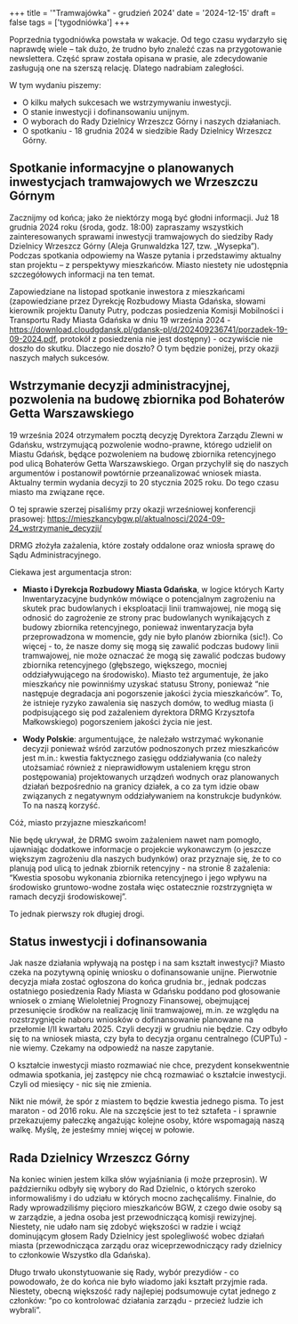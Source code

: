 +++
title = '"Tramwajówka" - grudzień 2024'
date = '2024-12-15'
draft = false
tags = ['tygodniówka']
+++

Poprzednia tygodniówka powstała w wakacje. Od tego czasu wydarzyło się naprawdę wiele – tak dużo, że trudno było znaleźć czas na przygotowanie newslettera. Część spraw została opisana w prasie, ale zdecydowanie zasługują one na szerszą relację. Dlatego nadrabiam zaległości.

<!--more-->

W tym wydaniu piszemy:
* O kilku małych sukcesach we wstrzymywaniu inwestycji.
* O stanie inwestycji i dofinansowaniu unijnym.
* O wyborach do Rady Dzielnicy Wrzeszcz Górny i naszych działaniach.
* O spotkaniu - 18 grudnia 2024 w siedzibie Rady Dzielnicy Wrzeszcz Górny.

## Spotkanie informacyjne o planowanych inwestycjach tramwajowych we Wrzeszczu Górnym

Zacznijmy od końca; jako że niektórzy mogą być głodni informacji. Już 18 grudnia 2024 roku (środa, godz. 18:00) zapraszamy wszystkich zainteresowanych sprawami inwestycji tramwajowych do siedziby Rady Dzielnicy Wrzeszcz Górny (Aleja Grunwaldzka 127, tzw. „Wysepka”). Podczas spotkania odpowiemy na Wasze pytania i przedstawimy aktualny stan projektu – z perspektywy mieszkańców. Miasto niestety nie udostępnia szczegółowych informacji na ten temat.

Zapowiedziane na listopad spotkanie inwestora z mieszkańcami (zapowiedziane przez Dyrekcję Rozbudowy Miasta Gdańska, słowami kierownik projektu Danuty Putry, podczas posiedzenia Komisji Mobilności i Transportu Rady Miasta Gdańska w dniu 19 września 2024 - https://download.cloudgdansk.pl/gdansk-pl/d/202409236741/porzadek-19-09-2024.pdf, protokół z posiedzenia nie jest dostępny) - oczywiście nie doszło do skutku. Dlaczego nie doszło? O tym będzie poniżej, przy okazji naszych małych sukcesów. 

## Wstrzymanie decyzji administracyjnej, pozwolenia na budowę zbiornika pod Bohaterów Getta Warszawskiego

19 września 2024 otrzymałem pocztą decyzję Dyrektora Zarządu Zlewni w Gdańsku, wstrzymującą pozwolenie wodno-prawne, którego udzielił on Miastu Gdańsk, będące pozwoleniem na budowę zbiornika retencyjnego pod ulicą Bohaterów Getta Warszawskiego.
Organ przychylił się do naszych argumentów i postanowił powtórnie przeanalizować wniosek miasta. Aktualny termin wydania decyzji to 20 stycznia 2025 roku. Do tego czasu miasto ma związane ręce.

O tej sprawie szerzej pisaliśmy przy okazji wrześniowej konferencji prasowej: https://mieszkancybgw.pl/aktualnosci/2024-09-24_wstrzymanie_decyzji/

DRMG złożyła zażalenia, które zostały oddalone oraz wniosła sprawę do Sądu Administracyjnego.

Ciekawa jest argumentacja stron:

* **Miasto i Dyrekcja Rozbudowy Miasta Gdańska**, w logice których Karty Inwentaryzacyjne budynków mówiące o potencjalnym zagrożeniu na skutek prac budowlanych i eksploatacji linii tramwajowej, nie mogą się odnosić do zagrożenie ze strony prac budowlanych wynikających z budowy zbiornika retencyjnego, ponieważ inwentaryzacja była przeprowadzona w momencie, gdy nie było planów zbiornika (sic!). Co więcej - to, że nasze domy się mogą się zawalić podczas budowy linii tramwajowej, nie może oznaczać że mogą się zawalić podczas budowy zbiornika retencyjnego (głębszego, większego, mocniej oddziaływującego na środowisko).
Miasto też argumentuje, że jako mieszkańcy nie powinniśmy uzyskać statusu Strony, ponieważ “nie następuje degradacja ani pogorszenie jakości życia mieszkańców”. To, że istnieje ryzyko zawalenia się naszych domów, to według miasta (i podpisującego się pod zażaleniem dyrektora DRMG Krzysztofa Małkowskiego) pogorszeniem jakości życia nie jest.

* **Wody Polskie**: argumentujące, że należało wstrzymać wykonanie decyzji ponieważ wśród zarzutów podnoszonych przez mieszkańców jest m.in.: kwestia faktycznego zasięgu oddziaływania (co należy utożsamiać również z nieprawidłowym ustaleniem kręgu stron postępowania) projektowanych urządzeń wodnych oraz planowanych działań bezpośrednio na granicy działek, a co za tym idzie obaw związanych z negatywnym oddziaływaniem na konstrukcje budynków. To na naszą korzyść.

Cóż, miasto przyjazne mieszkańcom!

Nie będę ukrywał, że DRMG swoim zażaleniem nawet nam pomogło, ujawniając dodatkowe informacje o projekcie wykonawczym (o jeszcze większym zagrożeniu dla naszych budynków) oraz przyznaje się, że to co planują pod ulicą to jednak zbiornik retencyjny - na stronie 8 zażalenia: “Kwestia sposobu wykonania zbiornika retencyjnego i jego wpływu na środowisko gruntowo-wodne została więc ostatecznie rozstrzygnięta w ramach decyzji środowiskowej”.

To jednak pierwszy rok długiej drogi. 

## Status inwestycji i dofinansowania

Jak nasze działania wpływają na postęp i na sam kształt inwestycji? Miasto czeka na pozytywną opinię wniosku o dofinansowanie unijne. Pierwotnie decyzja miała zostać ogłoszona do końca grudnia br., jednak podczas ostatniego posiedzenia Rady Miasta w Gdańsku poddano pod głosowanie wniosek o zmianę Wieloletniej Prognozy Finansowej, obejmującej przesunięcie środków na realizację linii tramwajowej, m.in. ze względu na rozstrzygnięcie naboru wniosków o dofinansowanie planowane na przełomie I/II kwartału 2025. Czyli decyzji w grudniu nie będzie. Czy odbyło się to na wniosek miasta, czy była to decyzja organu centralnego (CUPTu) - nie wiemy. Czekamy na odpowiedź na nasze zapytanie.

O kształcie inwestycji miasto rozmawiać nie chce, prezydent konsekwentnie odmawia spotkania, jej zastępcy nie chcą rozmawiać o kształcie inwestycji. Czyli od miesięcy - nic się nie zmienia.

Nikt nie mówił, że spór z miastem to będzie kwestia jednego pisma. To jest maraton - od 2016 roku. Ale na szczęście jest to też sztafeta - i sprawnie przekazujemy pałeczkę angażując kolejne osoby, które wspomagają naszą walkę. Myślę, że jesteśmy mniej więcej w połowie. 

## Rada Dzielnicy Wrzeszcz Górny

Na koniec winien jestem kilka słów wyjaśniania (i może przeprosin). W październiku odbyły się wybory do Rad Dzielnic, o których szeroko informowaliśmy i do udziału w których mocno zachęcaliśmy. Finalnie, do Rady wprowadziliśmy pięcioro mieszkańców BGW, z czego dwie osoby są w zarządzie, a jedna osoba jest przewodniczącą komisji rewizyjnej. Niestety, nie udało nam się zdobyć większości w radzie i wciąż dominującym głosem Rady Dzielnicy jest spolegliwość wobec działań miasta (przewodnicząca zarządu oraz wiceprzewodniczący rady dzielnicy to członkowie Wszystko dla Gdańska).

Długo trwało ukonstytuowanie się Rady, wybór prezydiów - co powodowało, że do końca nie było wiadomo jaki kształt przyjmie rada. Niestety, obecną większość rady najlepiej podsumowuje cytat jednego z członków: “po co kontrolować działania zarządu - przecież ludzie ich wybrali”.


